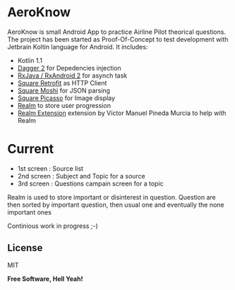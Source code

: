 # AeroKnow

AeroKnow is small Android App to practice Airline Pilot theorical questions.
The project has been started as Proof-Of-Concept to test development with Jetbrain Koltin language for Android.
It includes:
  - Kotlin 1.1
  - [Dagger 2][dagger] for Depedencies injection
  - [RxJava / RxAndroid 2][rxLink] for asynch task
  - [Square Retrofit][retrofitLink] as HTTP Client
  - [Square Moshi][moshiLink] for JSON parsing
  - [Square Picasso][picassoLink] for Image display
  - [Realm][realmLink] to store user progression
  - [Realm Extension][realmExtLink] extension by Víctor Manuel Pineda Murcia to help with Realm

# Current
  - 1st screen : Source list
  - 2nd screen : Subject and Topic for a source
  - 3rd screen : Questions campain screen for a topic

Realm is used to store important or disinterest in question. Question are then sorted by important question, then usual one and eventually the none important ones

Continious work in progress ;-)

License
----

MIT

**Free Software, Hell Yeah!**

[//]: # (These are reference links used in the body of this note and get stripped out when the markdown processor does its job. There is no need to format nicely because it shouldn't be seen. Thanks SO - http://stackoverflow.com/questions/4823468/store-comments-in-markdown-syntax)

   [rxLink]: <https://github.com/ReactiveX/RxAndroid>
   [dagger]: <https://google.github.io/dagger/>
   [retrofitLink]: <http://square.github.io/retrofit/>
   [moshiLink]: <https://github.com/square/moshi>
   [picassoLink]: <https://github.com/square/picasso>
   [realmLink]: <https://realm.io/>
   [realmExtLink]: <https://github.com/vicpinm/Kotlin-Realm-Extensions>

